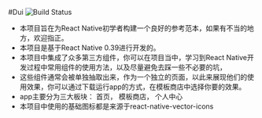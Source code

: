 #Dui
<img src="https://travis-ci.org/jondot/awesome-react-native.svg?branch=master" alt="Build Status" />
- 本项目旨在为React Native初学者构建一个良好的参考范本，如果有不当的地方，欢迎指正。
- 本项目是基于React Native 0.39进行开发的。
- 本项目中集成了众多第三方组件，你可以在项目当中，学习到React Native开发过程中常用组件的使用方法，以及尽量避免去踩一些不必要的坑，
- 这些组件通常会被单独抽取出来，作为一个独立的页面，以此来展现他们的使用效果，你可以通过下载运行app的方式，在模板商店中选择你要的效果。
- app主要分为三大板块：
        首页，
        模板商店，
        个人中心
- 本项目中使用的基础图标都是来源于react-native-vector-icons
